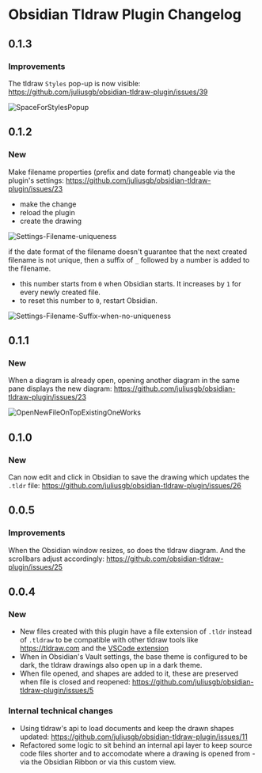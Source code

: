 # Obsidian Tldraw Plugin Changelog

## 0.1.3

### Improvements

The tldraw `Styles` pop-up is now visible:
https://github.com/juliusgb/obsidian-tldraw-plugin/issues/39

![SpaceForStylesPopup](https://user-images.githubusercontent.com/85777/204081610-37b9213c-4b7b-4638-9d17-cdffe19c6062.gif)


## 0.1.2

### New

Make filename properties (prefix and date format) changeable via the plugin's settings:
https://github.com/juliusgb/obsidian-tldraw-plugin/issues/23

- make the change
- reload the plugin
- create the drawing

![Settings-Filename-uniqueness](https://user-images.githubusercontent.com/85777/203471639-aae7e5b5-80dc-4fd6-b2f3-423a2045fb3e.gif)


if the date format of the filename doesn't guarantee that the next created filename is not unique, then a
suffix of `_` followed by a number is added to the filename.

- this number starts from `0` when Obsidian starts. It increases by `1` for every newly created file.
- to reset this number to `0`, restart Obsidian.

![Settings-Filename-Suffix-when-no-uniqueness](https://user-images.githubusercontent.com/85777/203471538-29768d69-d2d0-4773-8c87-16e6e3aa8085.gif)


## 0.1.1

### New

When a diagram is already open,
opening another diagram in the same pane displays the new diagram:
https://github.com/juliusgb/obsidian-tldraw-plugin/issues/23

![OpenNewFileOnTopExistingOneWorks](https://user-images.githubusercontent.com/85777/198817330-e9fbb6b0-8864-4e91-8a67-447ccee75ee6.gif)

## 0.1.0

### New

Can now edit and click in Obsidian to save the drawing which updates the `.tldr` file:
https://github.com/juliusgb/obsidian-tldraw-plugin/issues/26

## 0.0.5

### Improvements

When the Obsidian window resizes, so does the tldraw diagram. And the scrollbars adjust accordingly:
https://github.com/obsidian-tldraw-plugin/issues/25

## 0.0.4

### New
- New files created with this plugin have a file extension of `.tldr` instead of `.tldraw` to be compatible with other
tldraw tools like <https://tldraw.com> and the [VSCode extension](https://marketplace.visualstudio.com/items?itemName=tldraw-org.tldraw-vscode)
- When in Obsidian's Vault settings, the base theme is configured to be dark, the tldraw drawings also open up in a
dark theme.
- When file opened, and shapes are added to it, these are preserved when file is closed and reopened:
https://github.com/juliusgb/obsidian-tldraw-plugin/issues/5

### Internal technical changes

- Using tldraw's api to load documents and keep the drawn shapes updated:
https://github.com/juliusgb/obsidian-tldraw-plugin/issues/11
- Refactored some logic to sit behind an internal api layer to keep source code files shorter and
to accomodate where a drawing is opened from - via the Obsidian Ribbon or via this custom view.
